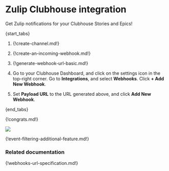 # Zulip Clubhouse integration

Get Zulip notifications for your Clubhouse Stories and Epics!

{start_tabs}

1. {!create-channel.md!}

1. {!create-an-incoming-webhook.md!}

1. {!generate-webhook-url-basic.md!}

1. Go to your Clubhouse Dashboard, and click on the settings icon in the
   top-right corner. Go to **Integrations**, and select **Webhooks**.
   Click **+ Add New Webhook**.

1. Set **Payload URL** to the URL generated above, and click **Add New
   Webhook**.

{end_tabs}

{!congrats.md!}

![](/static/images/integrations/clubhouse/001.png)

{!event-filtering-additional-feature.md!}

### Related documentation

{!webhooks-url-specification.md!}
